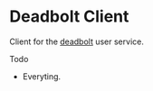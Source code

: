 # Deadbolt Client

Client for the [deadbolt](https://github.com/devcafe-latte/deadbolt/) user service.


Todo
- Everyting.